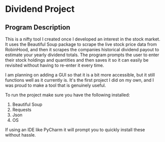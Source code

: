 # Dividend Project

## Program Description

This is a nifty tool I created once I developed an interest in the stock market. It uses the Beautiful Soup package to scrape the live stock price data from RobinHood, and then it scrapes the companies historical dividend payout to estimate your yearly dividend totals. The program prompts the user to enter their stock holdings and quantities and then saves it so it can easily be revisited without having to re-enter it every time.

I am planning on adding a GUI so that it is a bit more accessible, but it still functions well as it currently is. It's the first project I did on my own, and I was proud to make a tool that is genuinely useful.

To run the project make sure you have the following installed:
1. Beautiful Soup
2. Requests
3. Json
5. OS

If using an IDE like PyCharm it will prompt you to quickly install these without hassle.
